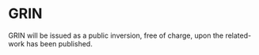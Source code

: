 # GRIN
GRIN will be issued as a public inversion, free of charge, upon the related-work has been published.
